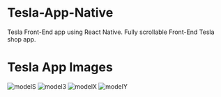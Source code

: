 # Tesla-App-Native
Tesla Front-End app using React Native. Fully scrollable Front-End Tesla shop app. 

# Tesla App Images
![modelS]('./TeslaApp/screenshots/modelS.png')
![model3]('./TeslaApp/screenshots/model3.png')
![modelX]('./TeslaApp/screenshots/modelX.png')
![modelY]('./TeslaApp/screenshots/modelY.png')

